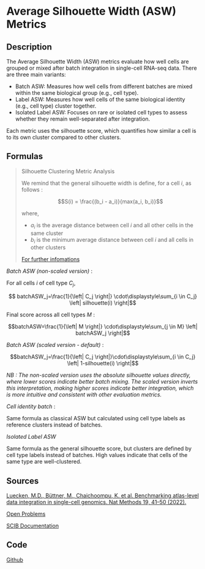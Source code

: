 # Average Silhouette Width (ASW) Metrics 

## Description 

The Average Silhouette Width (ASW) metrics evaluate how well cells are grouped or mixed after batch integration in single-cell RNA-seq data. There are three main variants:
- Batch ASW: Measures how well cells from different batches are mixed within the same biological group (e.g., cell type).
- Label ASW: Measures how well cells of the same biological identity (e.g., cell type) cluster together.
- Isolated Label ASW: Focuses on rare or isolated cell types to assess whether they remain well-separated after integration.

Each metric uses the silhouette score, which quantifies how similar a cell is to its own cluster compared to other clusters.

## Formulas 

> Silhouette Clustering Metric Analysis
> 
> We remind that the general silhouette width is define, for a cell $i$, as follows :
> 
> $$S(i) = \frac{(b_i - a_i)}{max(a_i, b_i)}$$
>
> where,
> - $a_i$ is the average distance between cell $i$ and all other cells in the same cluster
> - $b_i$ is the minimum average distance between cell $i$ and all cells in other clusters
>
> [For further infomations](silhouette.md)

*Batch ASW (non-scaled version)* : 

For all cells $i$ of cell type $C_j$, 

$$ batchASW_j=\frac{1}{\left| C_j \right|} \cdot\displaystyle\sum_{i \in C_j} \left| silhouette(i) \right|$$

Final score across all cell types $M$ :

$$batchASW=\frac{1}{\left| M \right|} \cdot\displaystyle\sum_{j \in M} \left| batchASW_j \right|$$


*Batch ASW (scaled version - default)* : 

$$batchASW_j=\frac{1}{\left| C_j \right|}\cdot\displaystyle\sum_{i \in C_j} \left| 1-silhouette(i) \right|$$

*NB : The non-scaled version uses the absolute silhouette values directly, where lower scores indicate better batch mixing. 
The scaled version inverts this interpretation, making higher scores indicate better integration, which is more intuitive and consistent with other evaluation metrics.*

*Cell identity batch* : 

Same formula as classical ASW but calculated using cell type labels as reference clusters instead of batches.

*Isolated Label ASW*

Same formula as the general silhouette score, but clusters are defined by cell type labels instead of batches. High values indicate that cells of the same type are well-clustered.

## Sources 

[Luecken, M.D., Büttner, M., Chaichoompu, K. et al. Benchmarking atlas-level data integration in single-cell genomics. Nat Methods 19, 41–50 (2022).](https://doi.org/10.1038/s41592-021-01336-8)

[Open Problems](https://openproblems.bio/results/batch_integration?version=v2.0.0)

[SCIB Documentation](https://scib.readthedocs.io/en/latest/api/scib.metrics.silhouette_batch.html)

## Code 

[Github](https://github.com/theislab/scib/blob/main/scib/metrics/silhouette.py)
